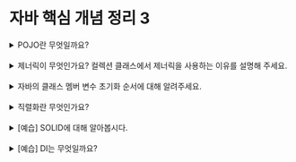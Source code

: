 
# 자바 핵심 개념 정리 3
<details>
<summary>POJO란 무엇일까요?</summary>
<div markdown="1">
<br>

#### POJO (Plain Old Java Object)
- POJO는 말 그대로 오래된 방식의 간단한 자바 객체로, 풀어서 설명하자면 특정 기술에 종속되어 동작하지 않는 순수한 자바 객체를 의미한다.   
- Java EE 등 중량 프레임워크들을 사용하게 되며 해당 프레임워크에 종속된 무거운 객체를 만들게 된 것에 반발해 사용되기 시작한 용어   
- 이후 특정 자바 모델이나 기능, 프레임워크 등을 따르지 않은 자바 오브젝트를 지칭하는 말로 사용
- 스프링 프레임워크는 POJO 방식의 프레임워크
- 특정 기술과 환경에 종속하게 되면 유지보수와 확장성에 문제가 생김 → POJO 는 필요에 따라 재활용 가능
</div>
</details>
<br>

<details>
<summary>제너릭이 무엇인가요? 컬렉션 클래스에서 제너릭을 사용하는 이유를 설명해 주세요.</summary>
<div markdown="1">
<br>

#### 제너릭 (Generic)
- 타입을 일반화하는 것
- 클래스 내부에서 개별적으로 타입을 지정하는 것이 아니라, 외부에서 지정하게끔 일반화시켜두는 것
- 사용자가 제너릭 클래스의 인스턴스를 생성할 때 혹은 제너릭 메서드를 호출할 때 타입을 정할 수 있다
```java
//제너릭 클래스 예시
public class example<T>{
    T obj;
    public example(T obj){
        this.obj = obj;
    }
}

//인스턴스 생성
Example<String> e1 = new Example("example");
Example<Integer> e2 = new Example(1234);
```

#### 컬렉션 클래스에서 제너릭을 사용하는 이유
1. 재사용성 → 여러 타입의 파라미터를 삽입해 객체를 생성할 수 있으므로 코드가 간결해지고 재사용성이 증가한다. 동일한 기능을 하는 메서드에서 파라미터 타입만 다르게 할 경우 제너릭 타입이 유용
2. 컴파일 시 타입 에러 발견 → 런타임 단계에서 문제가 발생될 가능성 방지
3. 형변환 과정 생략 → 컴파일 단계에서 컴파일러에 의해 자동으로 타입변환 되므로 코드에서 타입 캐스팅을 할 필요 X


</div>
</details>
<br>

<details>
<summary>자바의 클래스 멤버 변수 초기화 순서에 대해 알려주세요.</summary>
<div markdown="1">
<br>

#### 클래스 변수의 초기화
- 클래스 변수: static 변수, 클래스 별로 유일
- 클래스가 처음 메모리에 로딩될 때 단 한번 차례대로 수행한다.

#### 클래스 변수 초기화 순서
1. 클래스 변수의 기본값 → 클래스가 처음 로딩될 때 var는 0으로 기본값을 가진다.
2. 클래스 변수의 명시적 초기화 → 명시적 초기화 적용으로 var는 1이 된다.
3. 클래스 초기화 블럭 → 클래스 초기화 블럭에서 var는 2가 된다.

```java
class Example{
    static int var = 1;
    static{
        var = 2;
    }
}
```

</div>
</details>
<br>

<details>
<summary>직렬화란 무엇인가요?</summary>
<div markdown="1">
<br>

#### 직렬화
- 자바 언어에서 사용되는 객체 또는 데이터를 다른 컴퓨터의 자바 시스템에서도 사용할 수 있도록 바이트 스트림 형태로 연속적인 데이터로 변환하는 포맷 변환 기술
- JVM의 메모리에 상주되어있는 객체 데이터를 바이트 형태로 변환하는 기술

#### 역직렬화
- 바이트로 변환된 데이터를 원래대로 자바의 객체 또는 데이터로 변환하는 기술
- 직렬화된 바이트 형태의 데이터를 객체로 변환해서 JVM으로 상주시키는 형태

보통 직렬화된 바이트 형태의 데이터는 외부 저장소에 저장해두고, 다른 컴퓨터에서 이 파일을 가져와 역직렬화를 통해 자바 객체로 변환하여 JVM 메모리에 적재

#### 자바 직렬화의 사용 이유
- CSV, JSON, 프로토콜 버퍼 등은 시스템의 고유 특성과 상관없이 대부분의 시스템에서의 데이터 교환 시 많이 사용
- 자바 직렬화 형태의 데이터 교환은 자바 시스템 간의 데이터 교환을 위해 존재
- 자바 시스템에서의 개발에 최적화되어 있다.
- 데이터 타입이 자동으로 맞춰지기 때문에 역직렬화가 되면 기존 객체처럼 바로 사용 가능

#### 자바 직렬화의 사용처
- JVM의 메모리에서만 상주되어있는 객체 데이터를 그대로 영속화가 필요할 때 사용
- 시스템이 종료되더라도 없어지지 않으며 영속화된 데이터이기 때문에 네트워크로 전송 가능
- 서블릿 세션, 캐시, 자바 RMI (Remote Method Invocation) 등에서 사용된다.
</div>
</details>
<br>

<details>
<summary>[예습] SOLID에 대해 알아봅시다.</summary>
<div markdown="1">
<br>

- SOLID 원칙은 객체 지향 설계에서 지켜줘야 할 5개의 소프트웨어 개발 원칙을 이른다.   
- SOLID 객체 지향 원칙을 적용 시 코드 확장과 유지보수 관리가 쉬워지며, 불필요한 복잡성을 제거해 리팩토링에 소요되는 시간이 줄어들어 개발의 생산성을 높일 수 있다.

#### SOLID 5가지 설계 원칙
1. SRP (Single Responsibility Principle) 단일 책임 원칙
    - 하나의 클래스는 하나의 기능을 담당하여 하나의 책임을 수행하는데 집중되도록 클래스를 따로따로 여러 개 설계하라는 원칙이다.
    - SRP 원칙을 따름으로써 한 책임의 변경으로부터 다른 책임의 변경으로의 연쇄작용을 극복할 수 있다.
    - 최종적으로 단일 책임 원칙의 목적은 프로그램의 유지보수성을 높이기 위한 설계 기법이다.

3. OCP (Open Closed Principle) 개방-폐쇄 원칙
    - 클래스는 확장에 열려있어야 하며, 수정에는 닫혀있어야 한다는 원칙이다.
    - 기능 추가 요청이 오면 클래스 확장을 통해 손쉽게 구현하면서, 확장에 따른 클래스 수정은 최소화하도록 해야한다.

5. LSP (Liskov Substitution Principle) 리스코프 치환 원칙
    - 서브 타입은 언제든 기반 타입으로 교체할 수 있어야 한다는 원칙이다.
    - 부모 클래스가 들어갈 자리에 자식 클래스가 들어가도 계획대로 잘 동작해야하며,
    - 자식 클래스는 부모 클래스의 책임을 무시하거나 재정의하지 않고 확장만 수행하도록 해야 LSP를 만족한다.

7. ISP (Interface Segregation Principle) 인터페이스 분리 원칙
    - 인터페이스를 각 사용에 맞게끔 잘게 분리해야한다는 설계 원칙이다.
    - SRP 원칙이 클래스 분리를 통해 이루어진다면, ISP 원칙은 인터페이스 분리를 통해 설계하는 것
    - ISP 원칙은 클라이언트의 목적과 용도에 적합한 인터페이스만을 제공하는 것이 목표이다.

9. DIP (Dependency Inversion Principle) 의존 역전 원칙
    - 어떤 클래스를 참조해서 사용해야하는 상황이 생긴다면, 그 클래스를 직접 참조하는 것이 아니라 그 대상의 상위 요소 (추상 클래스/인터페이스)를 참조하라는 원칙이다.
    - 구현 클래스에 의존하지 말고, 인터페이스에 의존하라는 뜻이다.
    - 자주 변화하는 대상보다 거의 변화가 없는 대상에 의존하라는 뜻이다.

</div>
</details>
<br>

<details>
<summary>[예습] DI는 무엇일까요?</summary>
<div markdown="1">
<br>

#### DI (Dependency Injection): 의존성 주입
- 의존성: 하나의 객체가 자신이 해야하는 일을 하기 위해 다른 객체의 도움이 필수적인 관계   
   ex. 컨트롤러는 서비스 객체에 의존적 (dependent)
- 의존성 주입: A라는 클래스가 B라는 클래스를 사용하고 있을 때 (=의존하고 있을 때), A클래스에서 B클래스를 직접 생성해서 사용하는 것이 아니라 외부에서 B클래스의 인스턴스를 생성해서 주입해줌
- 제어의 역전 (IOC): A클래스에서 B클래스를 직접 참조하고 생성했던 것을 중간에 매개체를 하나 두고서 그 매개체를 통해서 사용하게 됨   
  → 기존에는 개발자가 직접 의존성을 제어하던 것을, 어떠한 매개체에게 제어권을 일임하게 되어 더이상 제어의 주체가 개발자가 아니게 되었기 때문에 제어의 역전이 발생했다고 한다.
- IOC Container: 개발자에게 일임받은 제어권을 사용하여 의존성을 관리, 인스턴스를 생성하여 주입, 메모리 해제 등의 역할을 한다. 주로 프레임워크가 이 역할을 담당. ex. spring container
</div>
</details>
<br>
